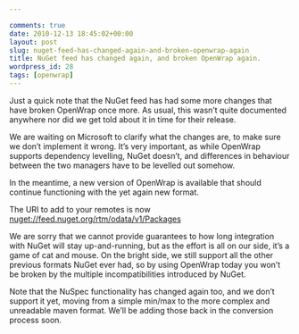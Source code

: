 ```yaml
---

comments: true
date: 2010-12-13 18:45:02+00:00
layout: post
slug: nuget-feed-has-changed-again-and-broken-openwrap-again
title: NuGet feed has changed again, and broken OpenWrap again.
wordpress_id: 28
tags: [openwrap]
---
```


Just a quick note that the NuGet feed has had some more changes that have broken OpenWrap once more. As usual, this wasn’t quite documented anywhere nor did we get told about it in time for their release.



We are waiting on Microsoft to clarify what the changes are, to make sure we don’t implement it wrong. It’s very important, as while OpenWrap supports dependency levelling, NuGet doesn’t, and differences in behaviour between the two managers have to be levelled out somehow.



In the meantime, a new version of OpenWrap is available that should continue functioning with the yet again new format.



The URI to add to your remotes is now [nuget://feed.nuget.org/rtm/odata/v1/Packages](//feed.nuget.org/rtm/odata/v1/Packages)



We are sorry that we cannot provide guarantees to how long integration with NuGet will stay up-and-running, but as the effort is all on our side, it’s a game of cat and mouse. On the bright side, we still support all the other previous formats NuGet ever had, so by using OpenWrap today you won’t be broken by the multiple incompatibilities introduced by NuGet.



Note that the NuSpec functionality has changed again too, and we don’t support it yet, moving from a simple min/max to the more complex and unreadable maven format. We’ll be adding those back in the conversion process soon.
